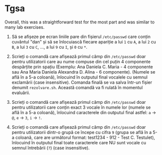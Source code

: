 # Tgsa
Overall, this was a straightforward test for the most part and was similar to many lab exercises.


1. Să se afișeze pe ecran liniile pare din fișierul `/etc/passwd` care conțin cuvântul "dan" și să se înlocuiască fiecare apariție a lui `1` cu `A`, a lui `2` cu `B`, a lui `3` cu `C`, ..., a lui `9` cu `I`, și `0` cu `*`.

2. Scrieți o comandă care afișează primul câmp din `/etc/passwd` doar pentru utilizatorii care au nume compuse din cel puțin 4 componente despărțite prin spațiu (Exemplu: Ana Daniela C. Maria - 4 componente sau Ana Maria Daniela Alexandra D. Alina - 6 componente). (Numele se află în a 5-a coloană), înlocuind în outputul final vocalele cu semnul exclamării (case insensitive). Comanda finală se va salva într-un fișier denumit `rezolvare.sh`. Această comandă va fi rulată în momentul evaluării.

3. Scrieți o comandă care afișează primul câmp din `/etc/passwd` doar pentru utilizatorii care conțin exact 3 vocale în numele lor (numele se află în a 5-a coloană), înlocuind caracterele din outputul final astfel: `a` -> `@`, `e` -> `3`, `i` -> `!`.

4. Scrieți o comandă care afișează primul câmp din `/etc/passwd` doar pentru utilizatorii dintr-o grupă ce începe cu cifra `9` (grupa se află în a 5-a coloană, care are următorul format: test1234 - 912 - Test C. Testulet), înlocuind în outputul final toate caracterele care NU sunt vocale cu semnul întrebării (`?`) (case insensitive).
